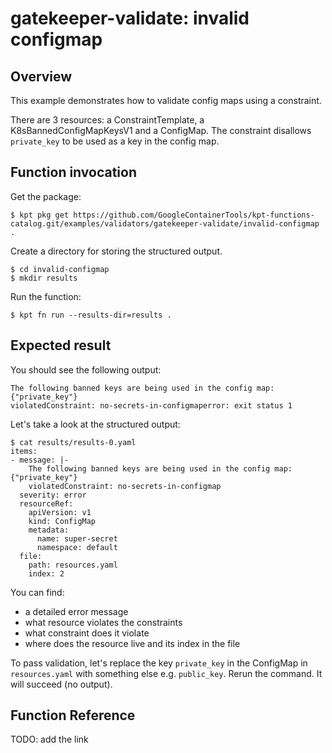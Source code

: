 # gatekeeper-validate: invalid configmap

## Overview

This example demonstrates how to validate config maps using a constraint.

There are 3 resources: a ConstraintTemplate, a K8sBannedConfigMapKeysV1 and a
ConfigMap.
The constraint disallows `private_key` to be used as a key in the config map.

## Function invocation

Get the package:

```shell
$ kpt pkg get https://github.com/GoogleContainerTools/kpt-functions-catalog.git/examples/validators/gatekeeper-validate/invalid-configmap .
```

Create a directory for storing the structured output.

```shell
$ cd invalid-configmap
$ mkdir results
```

Run the function:

```shell
$ kpt fn run --results-dir=results .
```

## Expected result

You should see the following output:

```
The following banned keys are being used in the config map: {"private_key"}
violatedConstraint: no-secrets-in-configmaperror: exit status 1
```

Let's take a look at the structured output:

```shell
$ cat results/results-0.yaml 
items:
- message: |-
    The following banned keys are being used in the config map: {"private_key"}
    violatedConstraint: no-secrets-in-configmap
  severity: error
  resourceRef:
    apiVersion: v1
    kind: ConfigMap
    metadata:
      name: super-secret
      namespace: default
  file:
    path: resources.yaml
    index: 2
```

You can find:
- a detailed error message
- what resource violates the constraints
- what constraint does it violate
- where does the resource live and its index in the file

To pass validation, let's replace the key `private_key` in the ConfigMap in
`resources.yaml` with something else e.g. `public_key`.
Rerun the command. It will succeed (no output).

## Function Reference

TODO: add the link
